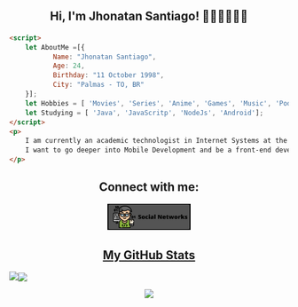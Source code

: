 <h2 align="center">Hi, I'm Jhonatan Santiago! 🙋🏾‍♂️👨🏾‍💻</h2>

````html
<script>
    let AboutMe =[{
    	   Name: "Jhonatan Santiago",
    	   Age: 24,
    	   Birthday: "11 October 1998",
    	   City: "Palmas - TO, BR"   
	}];
	let Hobbies = [ 'Movies', 'Series', 'Anime', 'Games', 'Music', 'Podcast', 'Cinema', 'Eating', 'Pets'];	
	let Studying = [ 'Java', 'JavaScritp', 'NodeJs', 'Android'];
</script>
<p>   
	I am currently an academic technologist in Internet Systems at the Federal Institute of Tocantins - Campus Palmas.
	I want to go deeper into Mobile Development and be a front-end developer
</p>


````


<h2 align='center'> Connect with me: </h2>
<p align="center"><a href="https://beacons.page/jhon_ssantiago" target="blank"><img src="img/social.png" width=150/></a</p>
	
	
<h2 align="center"> My GitHub Stats </h2>
<p><img align="left" src="https://github-readme-stats.vercel.app/api?username=JhonatanSSantiago&count_private=true&show_icons=true&theme=radical" /></p>
<p><img align="center" src="https://github-readme-stats.vercel.app/api/top-langs/?username=JhonatanSSantiago&theme=radical"/></p>


<p align="center"><img src="https://komarev.com/ghpvc/?username=JhonatanSSantiago&label=Profile%20views&color=0e75b6&style=flat"/> </p>





